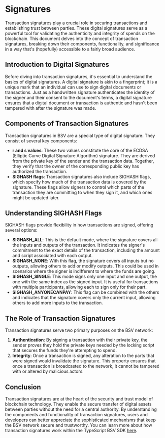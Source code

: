 # Signatures

Transaction signatures play a crucial role in securing transactions and establishing trust between parties. These digital signatures serve as a powerful tool for validating the authenticity and integrity of spends on the blockchain. This document delves into the concept of transaction signatures, breaking down their components, functionality, and significance in a way that's (hopefully) accessible to a fairly broad audience.

## Introduction to Digital Signatures

Before diving into transaction signatures, it's essential to understand the basics of digital signatures. A digital signature is akin to a fingerprint; it is a unique mark that an individual can use to sign digital documents or transactions. Just as a handwritten signature authenticates the identity of the signer and their consent to the document's terms, a digital signature ensures that a digital document or transaction is authentic and hasn't been tampered with after the signature was made.

## Components of Transaction Signatures

Transaction signatures in BSV are a special type of digital signature. They consist of several key components:

* **r and s values**: These two values constitute the core of the ECDSA (Elliptic Curve Digital Signature Algorithm) signature. They are derived from the private key of the sender and the transaction data. Together, they verify that the owner of the corresponding public key has authorized the transaction.
* **SIGHASH flags**: Transaction signatures also include SIGHASH flags, which specify how much of the transaction data is covered by the signature. These flags allow signers to control which parts of the transaction they are committing to when they sign it, and which ones might be updated later.

## Understanding SIGHASH Flags

SIGHASH flags provide flexibility in how transactions are signed, offering several options:

* **SIGHASH\_ALL**: This is the default mode, where the signature covers all the inputs and outputs of the transaction. It indicates the signer's commitment to the exact details of the transaction, including the amount and script associated with each output.
* **SIGHASH\_NONE**: With this flag, the signature covers all inputs but no outputs, allowing others to add or modify outputs. This could be used in scenarios where the signer is indifferent to where the funds are going.
* **SIGHASH\_SINGLE**: This mode signs only one input and one output, the one with the same index as the signed input. It is useful for transactions with multiple participants, allowing each to sign only for their part.
* **SIGHASH\_ANYONECANPAY**: This flag can be combined with the others and indicates that the signature covers only the current input, allowing others to add more inputs to the transaction.

## The Role of Transaction Signatures

Transaction signatures serve two primary purposes on the BSV network:

1. **Authentication**: By signing a transaction with their private key, the sender proves they hold the private keys needed by the locking script that secures the funds they're attempting to spend.
2. **Integrity**: Once a transaction is signed, any alteration to the parts that were signed would invalidate the signature. This property ensures that once a transaction is broadcasted to the network, it cannot be tampered with or altered by malicious actors.

## Conclusion

Transaction signatures are at the heart of the security and trust model of blockchain technology. They enable the secure transfer of digital assets between parties without the need for a central authority. By understanding the components and functionality of transaction signatures, users and developers can better appreciate the sophisticated mechanisms that keep the BSV network secure and trustworthy. You can learn more about how transaction signatures work within the TypeScript BSV SDK [here](../ts/low-level/TX\_SIG.md).
